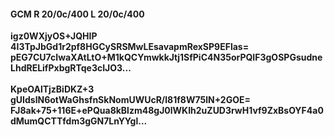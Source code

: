 #### GCM R 20/0c/400 L 20/0c/400
**igz0WXjyOS+JQHIP**<br/>**4I3TpJbGd1r2pf8HGCySRSMwLEsavapmRexSP9EFlas=**<br/>**pEG7CU7cIwaXAtLtO+M1kQCYmwkkJtj1SfPiC4N35orPQIF3gOSPGsudneLhdRELifPxbgRTqe3cIJO3...**<br/><br/>
**KpeOAlTjzBiDKZ+3**<br/>**gUIdslN6otWaGhsfnSkNomUWUcR/l81f8W75lN+2GOE=**<br/>**FJ8ak+75+116E+ePQua8kBlzm48gJ0lWKIh2uZUD3rwH1vf9ZxBsOYF4a0dMumQCTTfdm3gGN7LnYYgl...**